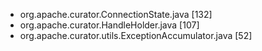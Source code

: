 - org.apache.curator.ConnectionState.java <nick> [132]
- org.apache.curator.HandleHolder.java <nick> [107]
- org.apache.curator.utils.ExceptionAccumulator.java <nick> [52]
